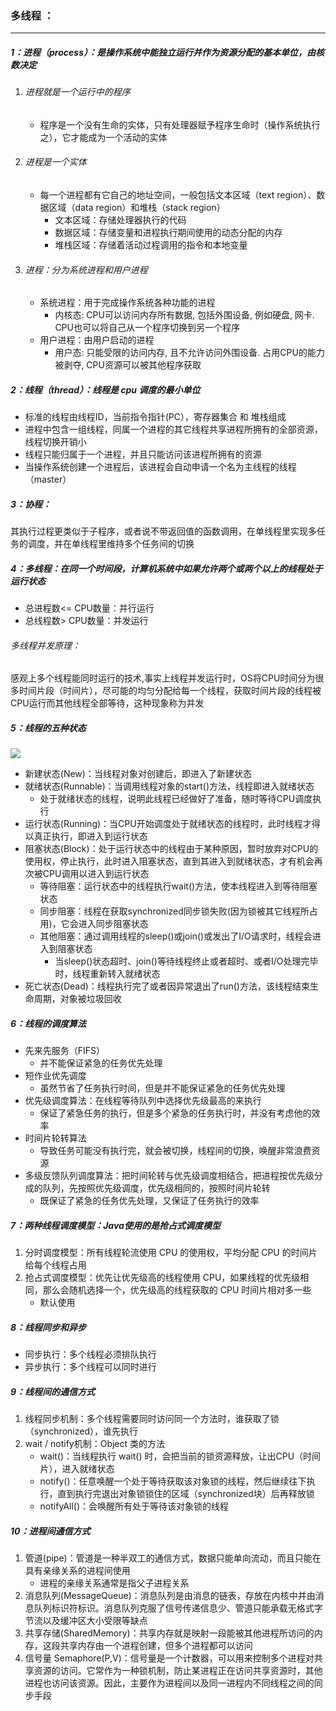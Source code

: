 ### 多线程  ：

------

##### 1：进程（process）：是操作系统中能独立运行并作为资源分配的基本单位，由核数决定

1. ###### 进程就是一个运行中的程序																			

   - 程序是一个没有生命的实体，只有处理器赋予程序生命时（操作系统执行之），它才能成为一个活动的实体

2. ###### 进程是一个实体

   - 每一个进程都有它自己的地址空间，一般包括文本区域（text region）、数据区域（data region）和堆栈（stack region）
     - 文本区域：存储处理器执行的代码
     - 数据区域：存储变量和进程执行期间使用的动态分配的内存
     - 堆栈区域：存储着活动过程调用的指令和本地变量

3. ###### 进程：分为系统进程和用户进程

   - 系统进程：用于完成操作系统各种功能的进程
     - 内核态: CPU可以访问内存所有数据, 包括外围设备, 例如硬盘, 网卡. CPU也可以将自己从一个程序切换到另一个程序
   - 用户进程：由用户启动的进程
     - 用户态: 只能受限的访问内存, 且不允许访问外围设备. 占用CPU的能力被剥夺, CPU资源可以被其他程序获取

##### 2：线程（thread）：线程是 cpu 调度的最小单位

- 标准的线程由线程ID，当前指令指针(PC），寄存器集合 和 堆栈组成										
- 进程中包含一组线程，同属一个进程的其它线程共享进程所拥有的全部资源，线程切换开销小
- 线程只能归属于一个进程，并且只能访问该进程所拥有的资源
- 当操作系统创建一个进程后，该进程会自动申请一个名为主线程的线程（master）

##### 3：协程：

​	其执行过程更类似于子程序，或者说不带返回值的函数调用，在单线程里实现多任务的调度，并在单线程里维持多个任务间的切换

##### 4：多线程：在同一个时间段，计算机系统中如果允许两个或两个以上的线程处于运行状态

- 总进程数<= CPU数量：并行运行																			
- 总线程数>   CPU数量：并发运行

###### 多线程并发原理：

​	感观上多个线程能同时运行的技术,事实上线程并发运行时，OS将CPU时间分为很多时间片段（时间片），尽可能的均匀分配给每一个线程，获取时间片段的线程被CPU运行而其他线程全部等待，这种现象称为并发

##### 5：线程的五种状态

![](https://github.com/likang315/Java-and-Middleware/blob/master/%E5%A4%9A%E7%BA%BF%E7%A8%8B/%E5%A4%9A%E7%BA%BF%E7%A8%8B/%E7%BA%BF%E7%A8%8B%E7%8A%B6%E6%80%81%E8%BD%AC%E6%8D%A2%E5%9B%BE.png?raw=true)

- 新建状态(New)：当线程对象对创建后，即进入了新建状态
- 就绪状态(Runnable)：当调用线程对象的start()方法，线程即进入就绪状态
  - 处于就绪状态的线程，说明此线程已经做好了准备，随时等待CPU调度执行
- 运行状态(Running)：当CPU开始调度处于就绪状态的线程时，此时线程才得以真正执行，即进入到运行状态
- 阻塞状态(Block)：处于运行状态中的线程由于某种原因，暂时放弃对CPU的使用权，停止执行，此时进入阻塞状态，直到其进入到就绪状态，才有机会再次被CPU调用以进入到运行状态
  - 等待阻塞：运行状态中的线程执行wait()方法，使本线程进入到等待阻塞状态
  - 同步阻塞：线程在获取synchronized同步锁失败(因为锁被其它线程所占用)，它会进入同步阻塞状态
  - 其他阻塞：通过调用线程的sleep()或join()或发出了I/O请求时，线程会进入到阻塞状态
    - 当sleep()状态超时、join()等待线程终止或者超时、或者I/O处理完毕时，线程重新转入就绪状态
- 死亡状态(Dead)：线程执行完了或者因异常退出了run()方法，该线程结束生命周期，对象被垃圾回收

##### 6：线程的调度算法

- 先来先服务（FIFS）
  - 并不能保证紧急的任务优先处理
- 短作业优先调度
  - 虽然节省了任务执行时间，但是并不能保证紧急的任务优先处理
- 优先级调度算法：在线程等待队列中选择优先级最高的来执行
  - 保证了紧急任务的执行，但是多个紧急的任务执行时，并没有考虑他的效率
- 时间片轮转算法
  - 导致任务可能没有执行完，就会被切换，线程间的切换，唤醒非常浪费资源
- 多级反馈队列调度算法：把时间轮转与优先级调度相结合，把进程按优先级分成的队列，先按照优先级调度，优先级相同的，按照时间片轮转
  - 既保证了紧急的任务优先处理，又保证了任务执行的效率

##### 7：两种线程调度模型：Java使用的是抢占式调度模型

1. 分时调度模型：所有线程轮流使用 CPU 的使用权，平均分配 CPU 的时间片给每个线程占用
2. 抢占式调度模型：优先让优先级高的线程使用 CPU，如果线程的优先级相同，那么会随机选择一个，优先级高的线程获取的 CPU 时间片相对多一些
   - 默认使用

##### 8：线程同步和异步

- 同步执行：多个线程必须排队执行
- 异步执行：多个线程可以同时进行

##### 9：线程间的通信方式

1. 线程同步机制：多个线程需要同时访问同一个方法时，谁获取了锁（synchronized），谁先执行
2. wait / notify机制：Object 类的方法
   - wait()：当线程执行 wait() 时，会把当前的锁资源释放，让出CPU（时间片），进入就绪状态
   - notify()：任意唤醒一个处于等待获取该对象锁的线程，然后继续往下执行，直到执行完退出对象锁锁住的区域（synchronized块）后再释放锁
   - notifyAll()：会唤醒所有处于等待该对象锁的线程

##### 10：进程间通信方式

1. 管道(pipe)：管道是一种半双工的通信方式，数据只能单向流动，而且只能在具有亲缘关系的进程间使用
   - 进程的亲缘关系通常是指父子进程关系
2. 消息队列(MessageQueue)：消息队列是由消息的链表，存放在内核中并由消息队列标识符标识。消息队列克服了信号传递信息少、管道只能承载无格式字节流以及缓冲区大小受限等缺点
3. 共享存储(SharedMemory)：共享内存就是映射一段能被其他进程所访问的内存，这段共享内存由一个进程创建，但多个进程都可以访问
4. 信号量 Semaphore(P,V)：信号量是一个计数器，可以用来控制多个进程对共享资源的访问。它常作为一种锁机制，防止某进程正在访问共享资源时，其他进程也访问该资源。因此，主要作为进程间以及同一进程内不同线程之间的同步手段